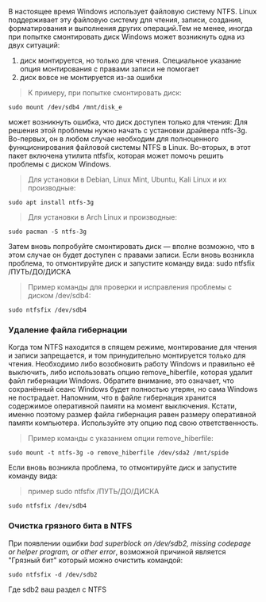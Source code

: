 В настоящее время Windows использует файловую систему NTFS. Linux поддерживает эту файловую систему для чтения, записи, создания, форматирования и выполнения других операций.Тем не менее, иногда при попытке смонтировать диск Windows может возникнуть одна из двух ситуаций:
1. диск монтируется, но только для чтения. Специальное указание опция монтирования с правами записи не помогает
2. диск вовсе не монтируется из-за ошибки

>К примеру, при попытке смонтировать диск:
```shell
sudo mount /dev/sdb4 /mnt/disk_e
```

может возникнуть ошибка, что диск доступен только для чтения:
Для решения этой проблемы нужно начать с установки драйвера ntfs-3g. Во-первых, он в любом случае необходим для полноценного функционирования файловой системы NTFS в Linux. Во-вторых, в этот пакет включена утилита ntfsfix, которая может помочь решить проблемы с диском Windows.

>Для установки в Debian, Linux Mint, Ubuntu, Kali Linux и их производные:
```shell
sudo apt install ntfs-3g
```

>Для установки в Arch Linux и производные:
```shell
sudo pacman -S ntfs-3g
```

Затем вновь попробуйте смонтировать диск — вполне возможно, что в этом случае он будет доступен с правами записи.
Если вновь возникла проблема, то отмонтируйте диск и запустите команду вида:
sudo ntfsfix /ПУТЬ/ДО/ДИСКА

>Пример команды для проверки и исправления проблемы с диском /dev/sdb4:
```shell
sudo ntfsfix /dev/sdb4
```
### Удаление файла гибернации
Когда том NTFS находится в спящем режиме, монтирование для чтения и записи запрещается, и том принудительно монтируется только для чтения. Необходимо либо возобновить работу Windows и правильно её выключить, либо использовать опцию remove_hiberfile, которая удалит файл гибернации Windows. Обратите внимание, это означает, что сохранённый сеанс Windows будет полностью утерян, но сама Windows не пострадает. Напомним, что в файле гибернация хранится содержимое оперативной памяти на момент выключения. Кстати, именно поэтому размер файла гибернация равен размеру оперативной памяти компьютера. Используйте эту опцию под свою ответственность.

>Пример команды с указанием опции remove_hiberfile:
```shell
sudo mount -t ntfs-3g -o remove_hiberfile /dev/sda2 /mnt/spide
```

Если вновь возникла проблема, то отмонтируйте диск и запустите команду вида: 

>пример sudo ntfsfix /ПУТЬ/ДО/ДИСКА  
```shell
sudo ntfsfix /dev/sdb4
```
### Очистка грязного бита в NTFS
При появлении ошибки *bad superblock on /dev/sdb2, missing codepage or helper program, or other error*, возможной причиной является "Грязный бит" который можно очистить командой:
```shell
sudo ntfsfix -d /dev/sdb2
```
Где sdb2 ваш раздел с NTFS
